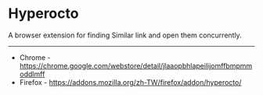 # Hyperocto
A browser extension for finding Similar link and open them concurrently.

---

* Chrome - https://chrome.google.com/webstore/detail/jlaaopbhlapeilijomffbmpmmoddlmff
* Firefox - https://addons.mozilla.org/zh-TW/firefox/addon/hyperocto/
